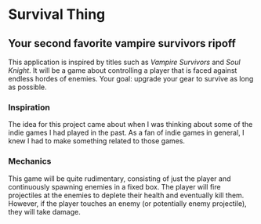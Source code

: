# Survival Thing

## Your second favorite vampire survivors ripoff

This application is inspired by titles such as *Vampire Survivors* and *Soul Knight*.
It will be a game about controlling a player that is faced against endless hordes of enemies.
Your goal: upgrade your gear to survive as long as possible.

### Inspiration
The idea for this project came about when I was thinking about
some of the indie games I had played in the past. As a fan of indie
games in general, I knew I had to make something related to those games.

### Mechanics
This game will be quite rudimentary, consisting of just the player and
continuously spawning enemies in a fixed box. The player will fire projectiles
at the enemies to deplete their health and eventually kill them. However, if the
player touches an enemy (or potentially enemy projectile), they will take damage.
